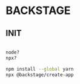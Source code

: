 # BACKSTAGE

## INIT

```bash

node?
npx?

npm install --global yarn
npx @backstage/create-app

```
